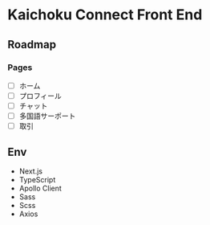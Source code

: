 # Kaichoku Connect Front End

## Roadmap

### Pages

- [ ] ホーム
- [ ] プロフィール
- [ ] チャット
- [ ] 多国語サーポート
- [ ] 取引

## Env

- Next.js
- TypeScript
- Apollo Client
- Sass
- Scss
- Axios
